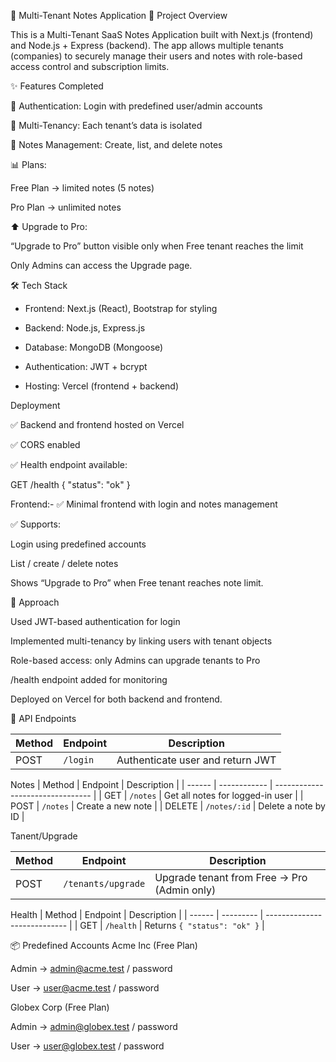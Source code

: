 📒 Multi-Tenant Notes Application
🚀 Project Overview

This is a Multi-Tenant SaaS Notes Application built with Next.js (frontend) and Node.js + Express (backend).
The app allows multiple tenants (companies) to securely manage their users and notes with role-based access control and subscription limits.

✨ Features Completed

🔑 Authentication: Login with predefined user/admin accounts

🏢 Multi-Tenancy: Each tenant’s data is isolated

📝 Notes Management: Create, list, and delete notes

📊 Plans:

Free Plan → limited notes (5 notes)

Pro Plan → unlimited notes

⬆️ Upgrade to Pro:

“Upgrade to Pro” button visible only when Free tenant reaches the limit

Only Admins can access the Upgrade page.

🛠️ Tech Stack

* Frontend: Next.js (React), Bootstrap for styling

* Backend: Node.js, Express.js

* Database: MongoDB (Mongoose)

* Authentication: JWT + bcrypt

* Hosting: Vercel (frontend + backend)

Deployment

✅ Backend and frontend hosted on Vercel

✅ CORS enabled

✅ Health endpoint available:

GET /health
{ "status": "ok" }

Frontend:-
✅ Minimal frontend with login and notes management

✅ Supports:

Login using predefined accounts

List / create / delete notes

Shows “Upgrade to Pro” when Free tenant reaches note limit.

📘 Approach

Used JWT-based authentication for login

Implemented multi-tenancy by linking users with tenant objects

Role-based access: only Admins can upgrade tenants to Pro

/health endpoint added for monitoring

Deployed on Vercel for both backend and frontend.

🔗 API Endpoints

| Method | Endpoint | Description                      |
| ------ | -------- | -------------------------------- |
| POST   | `/login` | Authenticate user and return JWT |


Notes
| Method | Endpoint     | Description                      |
| ------ | ------------ | -------------------------------- |
| GET    | `/notes`     | Get all notes for logged-in user |
| POST   | `/notes`     | Create a new note                |
| DELETE | `/notes/:id` | Delete a note by ID              |

Tanent/Upgrade

| Method | Endpoint           | Description                                 |
| ------ | ------------------ | ------------------------------------------- |
| POST   | `/tenants/upgrade` | Upgrade tenant from Free → Pro (Admin only) |


Health
| Method | Endpoint  | Description                  |
| ------ | --------- | ---------------------------- |
| GET    | `/health` | Returns `{ "status": "ok" }` |

📦 Predefined Accounts
Acme Inc (Free Plan)

Admin → admin@acme.test / password

User → user@acme.test / password

Globex Corp (Free Plan)

Admin → admin@globex.test / password

User → user@globex.test / password


